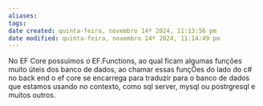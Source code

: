 ```yaml
---
aliases: 
tags: 
date created: quinta-feira, novembro 14º 2024, 11:13:56 pm
date modified: quinta-feira, novembro 14º 2024, 11:14:49 pm
---
```

No EF Core possuimos o EF.Functions, ao qual ficam algumas funções muito úteis dos banco de dados, ao chamar essas funçÕes do lado do c# no back end o ef core se encarrega para traduzir para o banco de dados que estamos usando no contexto, como sql server, mysql ou postrgresql e muitos outros.